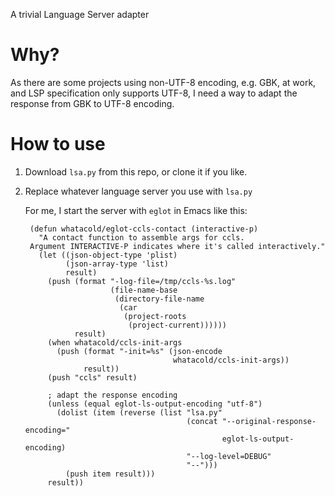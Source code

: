 A trivial Language Server adapter

# Why?

As there are some projects using non-UTF-8 encoding, e.g. GBK, at work,
and LSP specification only supports UTF-8, I need a way to adapt the response
from GBK to UTF-8 encoding.

# How to use

1. Download `lsa.py` from this repo, or clone it if you like.
2. Replace whatever language server you use with `lsa.py`

   For me, I start the server with `eglot` in Emacs like this:

        (defun whatacold/eglot-ccls-contact (interactive-p)
          "A contact function to assemble args for ccls.
        Argument INTERACTIVE-P indicates where it's called interactively."
          (let ((json-object-type 'plist)
                (json-array-type 'list)
                result)
            (push (format "-log-file=/tmp/ccls-%s.log"
                          (file-name-base
                           (directory-file-name
                            (car
                             (project-roots
                              (project-current))))))
                  result)
            (when whatacold/ccls-init-args
              (push (format "-init=%s" (json-encode
                                        whatacold/ccls-init-args))
                    result))
            (push "ccls" result)
        
            ; adapt the response encoding
            (unless (equal eglot-ls-output-encoding "utf-8")
              (dolist (item (reverse (list "lsa.py"
                                           (concat "--original-response-encoding="
                                                   eglot-ls-output-encoding)
                                           "--log-level=DEBUG"
                                           "--")))
                (push item result)))
            result))